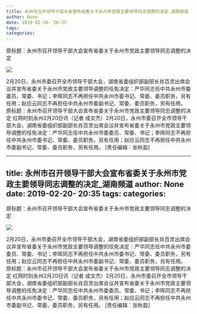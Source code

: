 ```yaml
---
title: 永州市召开领导干部大会宣布省委关于永州市党政主要领导同志调整的决定_湖南频道
author: None
date: 2019-02-20- 20:35
tags: 
categories: 
---
```

原标题：永州市召开领导干部大会宣布省委关于永州市党政主要领导同志调整的决定
<!-- more -->
                
<img align="center" border="0" src="http://p2.ifengimg.com/a/2016/0810/204c433878d5cf9size1_w16_h16.png" />
                
            
2月20日，永州市委召开全市领导干部大会，湖南省委组织部副部长肖百灵出席会议并宣布省委关于永州市党政主要领导调整的任免决定：严华同志任中共永州市委委员、常委、书记；李晖同志不再担任中共永州市委书记、常委、委员职务，另有任用；赵应云同志不再担任中共永州市委副书记、常委、委员职务，另有任用。
原标题：永州市召开领导干部大会宣布省委关于永州市党政主要领导同志调整的决定
红网时刻永州2月20日讯（记者 成文杰）2月20日，永州市委召开全市领导干部大会，湖南省委组织部副部长肖百灵出席会议并宣布省委关于永州市党政主要领导调整的任免决定：严华同志任中共永州市委委员、常委、书记；李晖同志不再担任中共永州市委书记、常委、委员职务，另有任用；赵应云同志不再担任中共永州市委副书记、常委、委员职务，另有任用。
[责任编辑：张秋盈]
            
---
title: 永州市召开领导干部大会宣布省委关于永州市党政主要领导同志调整的决定_湖南频道
author: None
date: 2019-02-20- 20:35
tags: 
categories: 
---
原标题：永州市召开领导干部大会宣布省委关于永州市党政主要领导同志调整的决定
<!-- more -->
                
<img align="center" border="0" src="http://p2.ifengimg.com/a/2016/0810/204c433878d5cf9size1_w16_h16.png" />
                
            
2月20日，永州市委召开全市领导干部大会，湖南省委组织部副部长肖百灵出席会议并宣布省委关于永州市党政主要领导调整的任免决定：严华同志任中共永州市委委员、常委、书记；李晖同志不再担任中共永州市委书记、常委、委员职务，另有任用；赵应云同志不再担任中共永州市委副书记、常委、委员职务，另有任用。
原标题：永州市召开领导干部大会宣布省委关于永州市党政主要领导同志调整的决定
红网时刻永州2月20日讯（记者 成文杰）2月20日，永州市委召开全市领导干部大会，湖南省委组织部副部长肖百灵出席会议并宣布省委关于永州市党政主要领导调整的任免决定：严华同志任中共永州市委委员、常委、书记；李晖同志不再担任中共永州市委书记、常委、委员职务，另有任用；赵应云同志不再担任中共永州市委副书记、常委、委员职务，另有任用。
[责任编辑：张秋盈]
            
